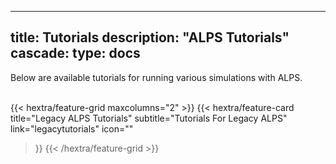 
---
title: Tutorials
description: "ALPS Tutorials"
cascade:
    type: docs
---
Below are available tutorials for running various simulations with ALPS.
<br><br>

{{< hextra/feature-grid maxcolumns="2" >}}
  {{< hextra/feature-card
    title="Legacy ALPS Tutorials"
    subtitle="Tutorials For Legacy ALPS"
    link="legacytutorials"
    icon=""
  >}}
{{< /hextra/feature-grid >}}

